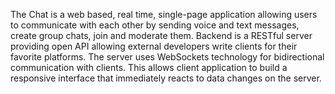 The Chat is a web based, real time, single-page application allowing users to
communicate with each other by sending voice and text messages, create group
chats, join and moderate them. Backend is a RESTful server providing open API
allowing external developers write clients for their favorite platforms. The
server uses WebSockets technology for bidirectional communication with clients.
This allows client application to build a responsive interface that immediately
reacts to data changes on the server.
